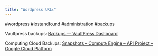 ```yaml
---
title: "Wordpress URLs"
---
```


#wordpress #lostandfound #administration #backups

Vaultpress backups: [Backups — VaultPress Dashboard](https://dashboard.vaultpress.com/155398/backups/ "Backups — VaultPress Dashboard")

Computing Cloud Backups: [Snapshots – Compute Engine – API Project – Google Cloud Platform](https://console.cloud.google.com/compute/snapshots?authuser=1&project=api-project-784783251126 "Snapshots – Compute Engine – API Project – Google Cloud Platform")
